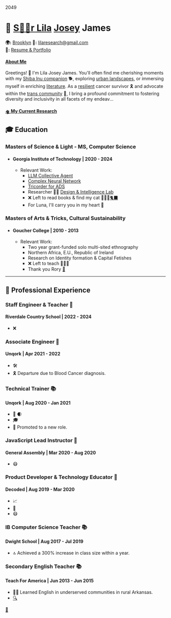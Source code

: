 <link rel="stylesheet" type="text/css" href="styles.css">

2049

# 🌟 [S🏳️‍⚧️r Lila](https://drive.google.com/drive/folders/1N2aS86WJToIhjn9yqR5MIogSWHtFNDYk?usp=sharing) [Josey](https://www.washingtonpost.com/archive/local/1992/07/22/osprey-crash-probe-awaits-salvage/59364962-c294-43c5-af4f-f63ba71942fd/) James
**🌍:** [Brooklyn](https://academic.oup.com/mnras/article/504/2/1619/6224872)
**🚀:** lilaresearch@gmail.com  
**🎨:** [Resume & Portfolio](https://github.com/LilaShiba)


#### [About Me](https://www.youtube.com/watch?v=f3l9KrTye98)

Greetings! 👋 I'm Lila Josey James. You'll often find me cherishing moments with my [Shiba Inu companion](https://www.mondou.com/en-CA/blogs/advice/dog/the-shiba-inu-japans-national-treasure-ad11.html) 🐕, exploring [urban landscapes](https://en.wikipedia.org/wiki/Dead_Horse_Bay), or immersing myself in enriching [literature](https://www.amazon.com/Too-Like-Lightning-Terra-Ignota/dp/0765378019). As a [resilient](https://www.cancer.gov/publications/dictionaries/cancer-terms/def/intensive-chemotherapy) cancer survivor 🎗️ and advocate within the [trans community](https://www.plannedparenthood.org/learn/gender-identity/transgender) 🌈, I bring a profound commitment to fostering diversity and inclusivity in all facets of my endeav...

#### [🛸 My Current Research](https://lilashiba.github.io/Quantum_Collapse_Neuron/)


## 🎓 Education

### Masters of Science & Light - MS, Computer Science
- #### Georgia Institute of Technology | 2020 - 2024
  - Relevant Work:
    - [LLM Collective Agent](https://github.com/LilaShiba/SND_Agents)
    - [Complex Neural Network](https://github.com/LilaShiba/neural_collective_network)
    - [Tricorder for ADS](https://github.com/LilaShiba/third_wave)
    - Researcher 🧑‍🏫 [Design & Intelligence Lab](https://dilab.gatech.edu/)
    - ❌ Left to read books & find my cat 🦊🏹🌳[🐈‍⬛](https://en.wikipedia.org/wiki/Pangur_B%C3%A1n)
    - For Luna, I'll carry you in my heart 💖
      
### Masters of Arts & Tricks, Cultural Sustainability
- #### Goucher College | 2010 - 2013
  - Relevant Work:
    - Two year grant-funded solo multi-sited ethnography
    - Northern Africa, E.U., Republic of Ireland
    - Research on Identity formation & Capital Fetishes
    - ❌ Left to teach 📗📙📖
    - Thank you Rory [🌱](https://en.wikipedia.org/wiki/The_Man_Who_Planted_Trees)

--- 

## 💼 Professional Experience

### Staff Engineer & Teacher 🍉
#### Riverdale Country School | 2022 - 2024
- ❌
  
### Associate Engineer 🚀
#### Unqork | Apr 2021 - 2022
- 🛠️ 
- 🎗️ Departure due to Blood Cancer diagnosis.

### Technical Trainer 📚
#### Unqork | Aug 2020 - Jan 2021
- 🚀 🌒
- 🎓 
- 🥇 Promoted to a new role.

### JavaScript Lead Instructor 🌟
#### General Assembly | Mar 2020 - Aug 2020
- 😷

### Product Developer & Technology Educator 🚀
#### Decoded | Aug 2019 - Mar 2020
- 📈 
- 🤖 
- 😷 

### IB Computer Science Teacher 📚
#### Dwight School | Aug 2017 - Jul 2019
- 🔝 Achieved a 300% increase in class size within a year.

### Secondary English Teacher 📚
#### Teach For America | Jun 2013 - Jun 2015
- 👩‍🏫 Learned English in underserved communities in rural Arkansas.
- [🔍](https://github.com/LilaShiba/resume2024/blob/main/Screenshot%202024-05-19%20at%208.06.08%20AM.png)


[💖](https://github.com/LilaShiba/resume2024/blob/main/Screenshot%202024-05-17%20at%2012.07.51%20PM.png)
